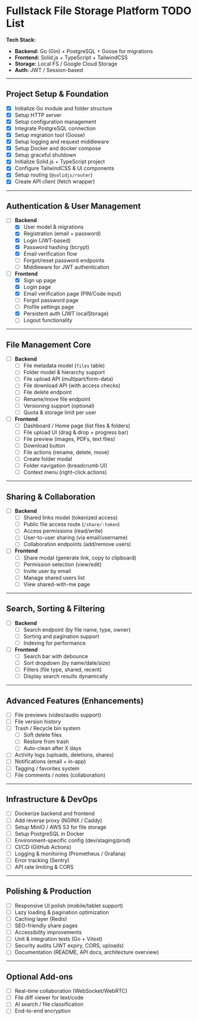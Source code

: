 # Fullstack File Storage Platform TODO List

**Tech Stack:**

- **Backend:** Go (Gin) + PostgreSQL + Goose for migrations
- **Frontend:** Solid.js + TypeScript + TailwindCSS
- **Storage:** Local FS / Google Cloud Storage
- **Auth:** JWT / Session-based

---

## Project Setup & Foundation

- [x] Initialize Go module and folder structure
- [x] Setup HTTP server
- [x] Setup configuration management
- [x] Integrate PostgreSQL connection
- [x] Setup migration tool (Goose)
- [x] Setup logging and request middleware
- [x] Setup Docker and docker compose
- [x] Setup graceful shutdown
- [x] Initialize Solid.js + TypeScript project
- [x] Configure TailwindCSS & UI components
- [x] Setup routing (`@solidjs/router`)
- [x] Create API client (fetch wrapper)

---

## Authentication & User Management

- [ ] **Backend**
  - [x] User model & migrations
  - [x] Registration (email + password)
  - [x] Login (JWT-based)
  - [x] Password hashing (bcrypt)
  - [x] Email verification flow
  - [ ] Forgot/reset password endpoints
  - [ ] Middleware for JWT authentication

- [ ] **Frontend**
  - [x] Sign up page
  - [x] Login page
  - [x] Email verification page (PIN/Code input)
  - [ ] Forgot password page
  - [ ] Profile settings page
  - [x] Persistent auth (JWT localStorage)
  - [ ] Logout functionality

---

## File Management Core

- [ ] **Backend**
  - [ ] File metadata model (`files` table)
  - [ ] Folder model & hierarchy support
  - [ ] File upload API (multipart/form-data)
  - [ ] File download API (with access checks)
  - [ ] File delete endpoint
  - [ ] Rename/move file endpoint
  - [ ] Versioning support (optional)
  - [ ] Quota & storage limit per user

- [ ] **Frontend**
  - [ ] Dashboard / Home page (list files & folders)
  - [ ] File upload UI (drag & drop + progress bar)
  - [ ] File preview (images, PDFs, text files)
  - [ ] Download button
  - [ ] File actions (rename, delete, move)
  - [ ] Create folder modal
  - [ ] Folder navigation (breadcrumb UI)
  - [ ] Context menu (right-click actions)

---

## Sharing & Collaboration

- [ ] **Backend**
  - [ ] Shared links model (tokenized access)
  - [ ] Public file access route (`/share/:token`)
  - [ ] Access permissions (read/write)
  - [ ] User-to-user sharing (via email/username)
  - [ ] Collaboration endpoints (add/remove users)

- [ ] **Frontend**
  - [ ] Share modal (generate link, copy to clipboard)
  - [ ] Permission selection (view/edit)
  - [ ] Invite user by email
  - [ ] Manage shared users list
  - [ ] View shared-with-me page

---

## Search, Sorting & Filtering

- [ ] **Backend**
  - [ ] Search endpoint (by file name, type, owner)
  - [ ] Sorting and pagination support
  - [ ] Indexing for performance

- [ ] **Frontend**
  - [ ] Search bar with debounce
  - [ ] Sort dropdown (by name/date/size)
  - [ ] Filters (file type, shared, recent)
  - [ ] Display search results dynamically

---

## Advanced Features (Enhancements)

- [ ] File previews (video/audio support)
- [ ] File version history
- [ ] Trash / Recycle bin system
  - [ ] Soft delete files
  - [ ] Restore from trash
  - [ ] Auto-clean after X days

- [ ] Activity logs (uploads, deletions, shares)
- [ ] Notifications (email + in-app)
- [ ] Tagging / favorites system
- [ ] File comments / notes (collaboration)

---

## Infrastructure & DevOps

- [ ] Dockerize backend and frontend
- [ ] Add reverse proxy (NGINX / Caddy)
- [ ] Setup MinIO / AWS S3 for file storage
- [ ] Setup PostgreSQL in Docker
- [ ] Environment-specific config (dev/staging/prod)
- [ ] CI/CD (GitHub Actions)
- [ ] Logging & monitoring (Prometheus / Grafana)
- [ ] Error tracking (Sentry)
- [ ] API rate limiting & CORS

---

## Polishing & Production

- [ ] Responsive UI polish (mobile/tablet support)
- [ ] Lazy loading & pagination optimization
- [ ] Caching layer (Redis)
- [ ] SEO-friendly share pages
- [ ] Accessibility improvements
- [ ] Unit & integration tests (Go + Vitest)
- [ ] Security audits (JWT expiry, CORS, uploads)
- [ ] Documentation (README, API docs, architecture overview)

---

## Optional Add-ons

- [ ] Real-time collaboration (WebSocket/WebRTC)
- [ ] File diff viewer for text/code
- [ ] AI search / file classification
- [ ] End-to-end encryption
